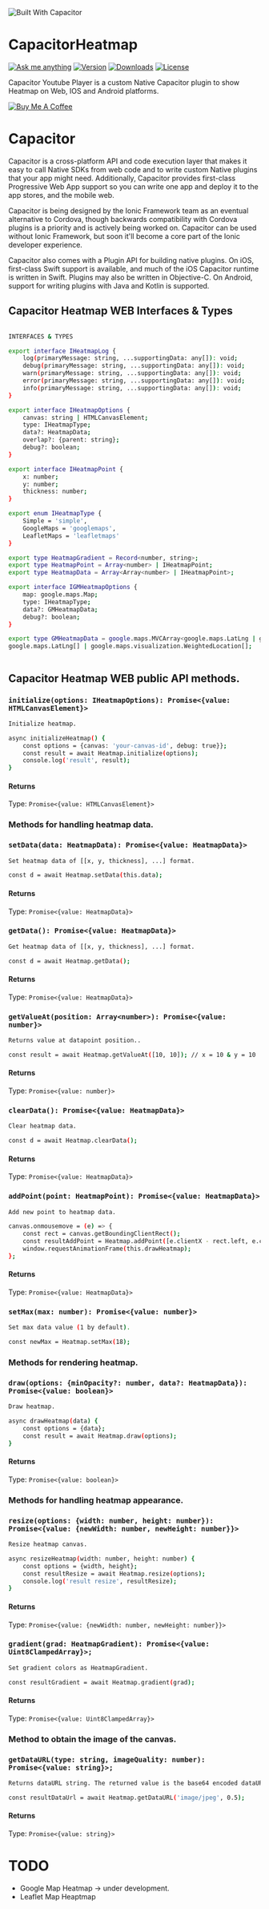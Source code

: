 ![Built With Capacitor](https://img.shields.io/badge/-Built%20With%20Capacitor-16161d.svg?logo=data%3Aimage%2Fsvg%2Bxml%3Bbase64%2CPD94bWwgdmVyc2lvbj0iMS4wIiBlbmNvZGluZz0idXRmLTgiPz4KPCEtLSBHZW5lcmF0b3I6IEFkb2JlIElsbHVzdHJhdG9yIDE5LjIuMSwgU1ZHIEV4cG9ydCBQbHVnLUluIC4gU1ZHIFZlcnNpb246IDYuMDAgQnVpbGQgMCkgIC0tPgo8c3ZnIHZlcnNpb249IjEuMSIgaWQ9IkxheWVyXzEiIHhtbG5zPSJodHRwOi8vd3d3LnczLm9yZy8yMDAwL3N2ZyIgeG1sbnM6eGxpbms9Imh0dHA6Ly93d3cudzMub3JnLzE5OTkveGxpbmsiIHg9IjBweCIgeT0iMHB4IgoJIHZpZXdCb3g9IjAgMCA1MTIgNTEyIiBzdHlsZT0iZW5hYmxlLWJhY2tncm91bmQ6bmV3IDAgMCA1MTIgNTEyOyIgeG1sOnNwYWNlPSJwcmVzZXJ2ZSI%2BCjxzdHlsZSB0eXBlPSJ0ZXh0L2NzcyI%2BCgkuc3Qwe2ZpbGw6I0ZGRkZGRjt9Cjwvc3R5bGU%2BCjxwYXRoIGNsYXNzPSJzdDAiIGQ9Ik00MjQuNywzNzMuOWMwLDM3LjYtNTUuMSw2OC42LTkyLjcsNjguNkgxODAuNGMtMzcuOSwwLTkyLjctMzAuNy05Mi43LTY4LjZ2LTMuNmgzMzYuOVYzNzMuOXoiLz4KPHBhdGggY2xhc3M9InN0MCIgZD0iTTQyNC43LDI5Mi4xSDE4MC40Yy0zNy42LDAtOTIuNy0zMS05Mi43LTY4LjZ2LTMuNkgzMzJjMzcuNiwwLDkyLjcsMzEsOTIuNyw2OC42VjI5Mi4xeiIvPgo8cGF0aCBjbGFzcz0ic3QwIiBkPSJNNDI0LjcsMTQxLjdIODcuN3YtMy42YzAtMzcuNiw1NC44LTY4LjYsOTIuNy02OC42SDMzMmMzNy45LDAsOTIuNywzMC43LDkyLjcsNjguNlYxNDEuN3oiLz4KPC9zdmc%2BCg%3D%3D&colorA=16161d&style=flat-square)


# CapacitorHeatmap

[![Ask me anything](https://img.shields.io/badge/ask%20me-anything-1abc9c.svg)](https://github.com/abritopach) [![Version](https://img.shields.io/npm/v/capacitor-heatmap.svg)](https://www.npmjs.com/package/capacitor-heatmap)
[![Downloads](https://img.shields.io/npm/dt/capacitor-heatmap.svg)](https://www.npmjs.com/package/capacitor-heatmap) [![License](https://img.shields.io/github/license/abritopach/capacitor-heatmap.svg)](https://github.com/abritopach/capacitor-heatmap/blob/master/LICENSE)

Capacitor Youtube Player is a custom Native Capacitor plugin to show Heatmap on Web, IOS and  Android platforms.

<a href="https://www.buymeacoffee.com/h6WVj4HcD" target="_blank"><img src="https://www.buymeacoffee.com/assets/img/custom_images/yellow_img.png" alt="Buy Me A Coffee"></a>

# Capacitor

Capacitor is a cross-platform API and code execution layer that makes it easy to call Native SDKs from web code and to write custom Native plugins that your app might need. Additionally, Capacitor provides first-class Progressive Web App support so you can write one app and deploy it to the app stores, and the mobile web.

Capacitor is being designed by the Ionic Framework team as an eventual alternative to Cordova, though backwards compatibility with Cordova plugins is a priority and is actively being worked on. Capacitor can be used without Ionic Framework, but soon it'll become a core part of the Ionic developer experience.

Capacitor also comes with a Plugin API for building native plugins. On iOS, first-class Swift support is available, and much of the iOS Capacitor runtime is written in Swift. Plugins may also be written in Objective-C. On Android, support for writing plugins with Java and Kotlin is supported.

## Capacitor Heatmap WEB Interfaces & Types

```bash

INTERFACES & TYPES

export interface IHeatmapLog {
    log(primaryMessage: string, ...supportingData: any[]): void;
    debug(primaryMessage: string, ...supportingData: any[]): void;
    warn(primaryMessage: string, ...supportingData: any[]): void;
    error(primaryMessage: string, ...supportingData: any[]): void;
    info(primaryMessage: string, ...supportingData: any[]): void;
}

export interface IHeatmapOptions {
    canvas: string | HTMLCanvasElement;
    type: IHeatmapType;
    data?: HeatmapData;
    overlap?: {parent: string};
    debug?: boolean;
}

export interface IHeatmapPoint {
    x: number;
    y: number;
    thickness: number;
}

export enum IHeatmapType {
    Simple = 'simple',
    GoogleMaps = 'googlemaps',
    LeafletMaps = 'leafletmaps'
}

export type HeatmapGradient = Record<number, string>;
export type HeatmapPoint = Array<number> | IHeatmapPoint;
export type HeatmapData = Array<Array<number> | IHeatmapPoint>;

export interface IGMHeatmapOptions {
    map: google.maps.Map;
    type: IHeatmapType;
    data?: GMHeatmapData;
    debug?: boolean;
}

export type GMHeatmapData = google.maps.MVCArray<google.maps.LatLng | google.maps.visualization.WeightedLocation> |
google.maps.LatLng[] | google.maps.visualization.WeightedLocation[];



```

## Capacitor Heatmap WEB public API methods.

### `initialize(options: IHeatmapOptions): Promise<{value: HTMLCanvasElement}>`

```bash
Initialize heatmap.

async initializeHeatmap() {
    const options = {canvas: 'your-canvas-id', debug: true}};
    const result = await Heatmap.initialize(options);
    console.log('result', result);
}

```

#### Returns

Type: `Promise<{value: HTMLCanvasElement}>`



### Methods for handling heatmap data.

### `setData(data: HeatmapData): Promise<{value: HeatmapData}>`

```bash
Set heatmap data of [[x, y, thickness], ...] format.

const d = await Heatmap.setData(this.data);

```

#### Returns

Type: `Promise<{value: HeatmapData}>`



### `getData(): Promise<{value: HeatmapData}>`

```bash
Get heatmap data of [[x, y, thickness], ...] format.

const d = await Heatmap.getData();

```

#### Returns

Type: `Promise<{value: HeatmapData}>`



### `getValueAt(position: Array<number>): Promise<{value: number}>`

```bash
Returns value at datapoint position..

const result = await Heatmap.getValueAt([10, 10]); // x = 10 & y = 10

```

#### Returns

Type: `Promise<{value: number}>`



### `clearData(): Promise<{value: HeatmapData}>`

```bash
Clear heatmap data.

const d = await Heatmap.clearData();

```

#### Returns

Type: `Promise<{value: HeatmapData}>`



### `addPoint(point: HeatmapPoint): Promise<{value: HeatmapData}>`

```bash
Add new point to heatmap data.

canvas.onmousemove = (e) => {
    const rect = canvas.getBoundingClientRect();
    const resultAddPoint = Heatmap.addPoint([e.clientX - rect.left, e.clientY - rect.top, 18]);
    window.requestAnimationFrame(this.drawHeatmap);
};

```

#### Returns

Type: `Promise<{value: HeatmapData}>`



### `setMax(max: number): Promise<{value: number}>`

```bash
Set max data value (1 by default).

const newMax = Heatmap.setMax(18);

```



### Methods for rendering heatmap.

### `draw(options: {minOpacity?: number, data?: HeatmapData}): Promise<{value: boolean}>`

```bash
Draw heatmap.

async drawHeatmap(data) {
    const options = {data};
    const result = await Heatmap.draw(options);
}

```

#### Returns

Type: `Promise<{value: boolean}>`



### Methods for handling heatmap appearance.

### `resize(options: {width: number, height: number}): Promise<{value: {newWidth: number, newHeight: number}}>`

```bash
Resize heatmap canvas.

async resizeHeatmap(width: number, height: number) {
    const options = {width, height};
    const resultResize = await Heatmap.resize(options);
    console.log('result resize', resultResize);
}

```

#### Returns

Type: `Promise<{value: {newWidth: number, newHeight: number}}>`



### `gradient(grad: HeatmapGradient): Promise<{value: Uint8ClampedArray}>;`

```bash
Set gradient colors as HeatmapGradient.

const resultGradient = await Heatmap.gradient(grad);


```

#### Returns

Type: `Promise<{value: Uint8ClampedArray}>`



### Method to obtain the image of the canvas.

### `getDataURL(type: string, imageQuality: number): Promise<{value: string}>;`

```bash
Returns dataURL string. The returned value is the base64 encoded dataURL of the heatmap instance.

const resultDataUrl = await Heatmap.getDataURL('image/jpeg', 0.5);

```

#### Returns

Type: `Promise<{value: string}>`

# TODO

* Google Map Heatmap -> under development.
* Leaflet Map Heaptmap

